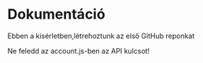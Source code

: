 # Dokumentáció

Ebben a kisérletben,létrehoztunk az első GitHub reponkat

Ne feledd az account.js-ben az API kulcsot!
